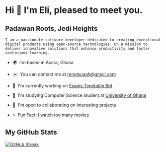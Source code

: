 
Hi 👋 I'm Eli, pleased to meet you.
=

Padawan Roots, Jedi Heights 
-

```I am a passionate software developer dedicated to creating exceptional digital products using open-source technologies. On a mission to deliver innovative solutions that enhance productivity and foster continuous learning.```

* 🌍  I'm based in Accra, Ghana

* ✉️  You can contact me at [renutsugah@gmail.com](mailto:renutsugah@gmail.com)
* 🚀  I'm currently working on [Exams Timetable Bot](https://github.com/eli-bigman/exam_timetable_bot)
* 🧠  I'm studying Computer Science student at [University of Ghana](http://ug.edu.gh)
* 🤝  I'm open to collaborating on interesting projects
* ⚡  Fun Fact: I watch too many movies
<!--* * 🖥️  See my portfolio at [aikins.xyz](http://aikins.xyz)-->


<b>My GitHub Stats</b>
--

<a href="vhttp://www.github.com/eli-bigman"><img src="https://github-readme-streak-stats.herokuapp.com?user=eli-bigman&theme=ocean-dark&hide_border=true&border_radius=4.8" alt="GitHub Streak" /></a>
<!--- 

-->
